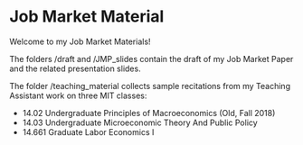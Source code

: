 # Job Market Material

Welcome to my Job Market Materials!

The folders /draft and /JMP_slides contain the draft of my Job Market Paper and the related presentation slides.

The folder /teaching_material collects sample recitations from my Teaching Assistant work on three MIT classes:

- 14.02 Undergraduate Principles of Macroeconomics (Old, Fall 2018)
- 14.03 Undergraduate Microeconomic Theory And Public Policy
- 14.661 Graduate Labor Economics I

